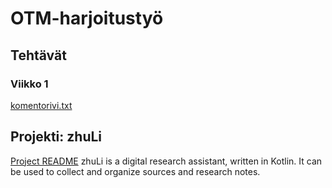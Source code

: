 # OTM-harjoitustyö

## Tehtävät

### Viikko 1
[komentorivi.txt](https://github.com/OAarne/otm-harjoitustyo/blob/master/laskarit/viikko1/komentorivi.txt)

## Projekti: __zhuLi__
[Project README](https://github.com/OAarne/otm-harjoitustyo/blob/master/zhuLi/README.md)
zhuLi is a digital research assistant, written in Kotlin.
It can be used to collect and organize sources and research notes.